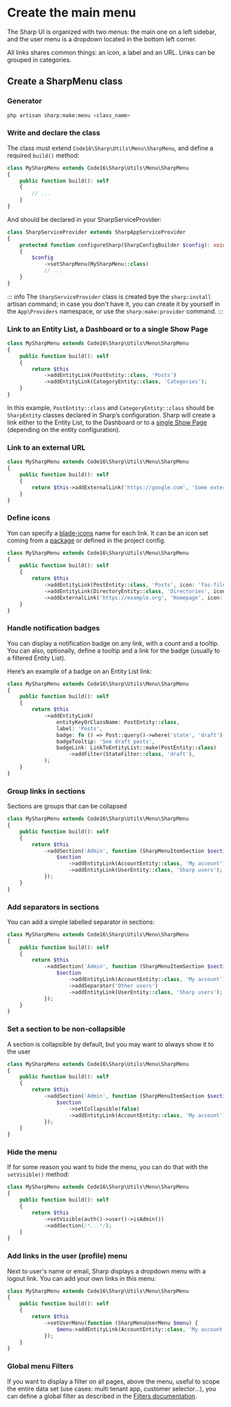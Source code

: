 # Create the main menu

The Sharp UI is organized with two menus: the main one on a left sidebar, and the user menu is a dropdown located in the bottom left corner.

All links shares common things: an icon, a label and an URL. Links can be grouped in categories.

## Create a SharpMenu class

### Generator

```bash
php artisan sharp:make:menu <class_name>
```

### Write and declare the class

The class must extend `Code16\Sharp\Utils\Menu\SharpMenu`, and define a required `build()` method:

```php
class MySharpMenu extends Code16\Sharp\Utils\Menu\SharpMenu
{
    public function build(): self
    {
        // ...
    }
}
```

And should be declared in your SharpServiceProvider:

```php
class SharpServiceProvider extends SharpAppServiceProvider
{
    protected function configureSharp(SharpConfigBuilder $config): void
    {
        $config
            ->setSharpMenu(MySharpMenu::class)
            // ...
    }
}
```

::: info
The `SharpServiceProvider` class is created bye the `sharp:install` artisan command; in case you don't have it, you can create it by yourself in the `App\Providers` namespace, or use the `sharp:make:provider` command.
:::

### Link to an Entity List, a Dashboard or to a single Show Page

```php
class MySharpMenu extends Code16\Sharp\Utils\Menu\SharpMenu
{
    public function build(): self
    {
        return $this
            ->addEntityLink(PostEntity::class, 'Posts')
            ->addEntityLink(CategoryEntity::class, 'Categories');
    }
}
```

In this example, `PostEntity::class` and `CategoryEntity::class` should be `SharpEntity` classes declared in Sharp’s configuration. Sharp will create a link either to the Entity List, to the Dashboard or to a [single Show Page](single-show.md) (depending on the entity configuration).

### Link to an external URL

```php
class MySharpMenu extends Code16\Sharp\Utils\Menu\SharpMenu
{
    public function build(): self
    {
        return $this->addExternalLink('https://google.com', 'Some external link');
    }
}
```

### Define icons

Yon can specify a [blade-icons](https://blade-ui-kit.com/blade-icons) name for each link. It can be an icon set coming from a [package](https://github.com/blade-ui-kit/blade-icons?tab=readme-ov-file#icon-packages) or defined in the project config.

```php
class MySharpMenu extends Code16\Sharp\Utils\Menu\SharpMenu
{
    public function build(): self
    {
        return $this
            ->addEntityLink(PostEntity::class, 'Posts', icon: 'fas-file')
            ->addEntityLink(DirectoryEntity::class, 'Directories', icon: 'heroicon-o-folder')
            ->addExternalLink('https://example.org', 'Homepage', icon: 'icon-logo'); // icon defined in the project (e.g. in resources/svg)
    }
}
```

### Handle notification badges

You can display a notification badge on any link, with a count and a tooltip. You can also, optionally, define a tooltip and a link for the badge (usually to a filtered Entity List).

Here’s an example of a badge on an Entity List link:

```php
class MySharpMenu extends Code16\Sharp\Utils\Menu\SharpMenu
{
    public function build(): self
    {
        return $this
            ->addEntityLink(
                entityKeyOrClassName: PostEntity::class,
                label: 'Posts',
                badge: fn () => Post::query()->where('state', 'draft')->count(),
                badgeTooltip: 'See draft posts',
                badgeLink: LinkToEntityList::make(PostEntity::class)
                    ->addFilter(StateFilter::class, 'draft'),
            );
    }
}
```

### Group links in sections

Sections are groups that can be collapsed

```php
class MySharpMenu extends Code16\Sharp\Utils\Menu\SharpMenu
{
    public function build(): self
    {
        return $this
            ->addSection('Admin', function (SharpMenuItemSection $section) {
                $section
                    ->addEntityLink(AccountEntity::class, 'My account')
                    ->addEntityLink(UserEntity::class, 'Sharp users');
            });
    }
}
```

### Add separators in sections

You can add a simple labelled separator in sections:

```php
class MySharpMenu extends Code16\Sharp\Utils\Menu\SharpMenu
{
    public function build(): self
    {
        return $this
            ->addSection('Admin', function (SharpMenuItemSection $section) {
                $section
                    ->addEntityLink(AccountEntity::class, 'My account')
                    ->addSeparator('Other users')
                    ->addEntityLink(UserEntity::class, 'Sharp users');
            });
    }
}
```

### Set a section to be non-collapsible

A section is collapsible by default, but you may want to always show it to the user

```php
class MySharpMenu extends Code16\Sharp\Utils\Menu\SharpMenu
{
    public function build(): self
    {
        return $this
            ->addSection('Admin', function (SharpMenuItemSection $section) {
                $section
                    ->setCollapsible(false)
                    ->addEntityLink(AccountEntity::class, 'My account');
            });
    }
}
```

### Hide the menu

If for some reason you want to hide the menu, you can do that with the `setVisible()` method:

```php
class MySharpMenu extends Code16\Sharp\Utils\Menu\SharpMenu
{
    public function build(): self
    {
        return $this
            ->setVisible(auth()->user()->isAdmin())
            ->addSection(/*...*/);
    }
}
```

### Add links in the user (profile) menu

Next to user's name or email, Sharp displays a dropdown menu with a logout link. You can add your own links in this menu:

```php
class MySharpMenu extends Code16\Sharp\Utils\Menu\SharpMenu
{
    public function build(): self
    {
        return $this
            ->setUserMenu(function (SharpMenuUserMenu $menu) {
                $menu->addEntityLink(AccountEntity::class, 'My account');
            });
    }
}
```

### Global menu Filters

If you want to display a filter on all pages, above the menu, useful to scope the entire data set (use cases: multi tenant app, customer selector...), you can define a global filter as described in the [Filters documentation](filters.md#global-menu-filters).
